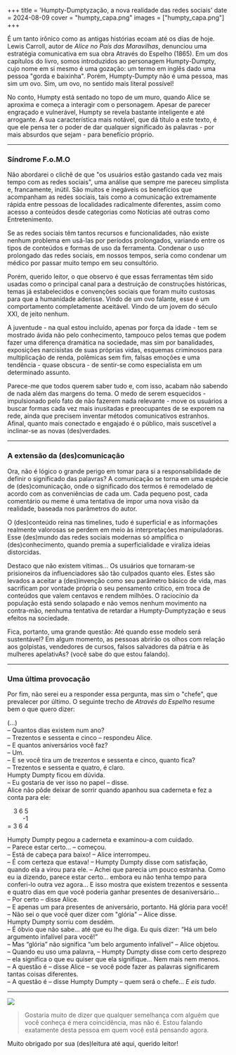 +++
title = 'Humpty-Dumptyzação, a nova realidade das redes sociais'
date = 2024-08-09
cover = "humpty_capa.png"
images = ["humpty_capa.png"]
+++

É um tanto irônico como as antigas histórias ecoam até os dias de hoje. Lewis Carroll, autor de _Alice no País das Maravilhas_, denunciou uma estratégia comunicativa em sua obra Através do Espelho (1865). Em um dos capítulos do livro, somos introduzidos ao personagem Humpty-Dumpty, cujo nome em si mesmo é uma gozação: um termo em inglês dado uma pessoa "gorda e baixinha". Porém, Humpty-Dumpty não é uma pessoa, mas sim um ovo. Sim, um ovo, no sentido mais literal possível!

No conto, Humpty está sentado no topo de um muro, quando Alice se aproxima e começa a interagir com o personagem. Apesar de parecer engraçado e vulnerável, Humpty se revela bastante inteligente e até arrogante. A sua característica mais notável, que dá título a este texto, é que ele pensa ter o poder de dar qualquer significado às palavras - por mais absurdos que sejam - para benefício próprio.

---

### Síndrome F.o.M.O

Não abordarei o clichê de que "os usuários estão gastando cada vez mais tempo com as redes sociais", uma análise que sempre me pareceu simplista e, francamente, inútil. São muitos e inegáveis os benefícios que acompanham as redes sociais, tais como a comunicação extremamente rápida entre pessoas de localidades radicalmente diferentes, assim como acesso a conteúdos desde categorias como Notícias até outras como Entretenimento. 

Se as redes sociais têm tantos recursos e funcionalidades, não existe nenhum problema em usá-las por períodos prolongados, variando entre os tipos de conteúdos e formas de uso da ferramenta. Condenar o uso prolongado das redes sociais, em nossos tempos, seria como condenar um médico por passar muito tempo em seu consultório. 

Porém, querido leitor, o que observo é que essas ferramentas têm sido usadas como o principal canal para a destruição de construções históricas, temas já estabelecidos e convenções sociais que foram muito custosas para que a humanidade aderisse. Vindo de um ovo falante, esse é um comportamento completamente aceitável. Vindo de um jovem do século XXI, de jeito nenhum. 

A juventude - na qual estou incluído, apenas por força da idade - tem se mostrado ávida não pelo conhecimento, tampouco pelos temas que podem fazer uma diferença dramática na sociedade, mas sim por banalidades, exposições narcisistas de suas próprias vidas, esquemas criminosos para multiplicação de renda, polêmicas sem fim, falsas emoções e uma tendência - quase obscura - de sentir-se como especialista em um determinado assunto.

Parece-me que todos querem saber tudo e, com isso, acabam não sabendo de nada além das margens do tema. O medo de serem esquecidos - impulsionado pelo fato de não fazerem nada relevante - move os usuários a buscar formas cada vez mais inusitadas e preocupantes de se exporem na rede, ainda que precisem inventar métodos comunicativos estranhos. Afinal, quanto mais conectado e engajado é o público, mais suscetível a inclinar-se as novas (des)verdades. 

---

### A extensão da (des)comunicação

Ora, não é lógico o grande perigo em tomar para si a responsabilidade de definir o significado das palavras? A comunicação se torna em uma espécie de (des)comunicação, onde o significado dos termos é remodelado de acordo com as conveniências de cada um. Cada pequeno post, cada comentário ou meme é uma tentativa de impor uma nova visão da realidade, baseada nos parâmetros do autor.

O (des)conteúdo reina nas timelines, tudo é superficial e as informações realmente valorosas se perdem em meio às interpretações manipuladoras. Esse (des)mundo das redes sociais modernas só amplifica o (des)conhecimento, quando premia a superficialidade e viraliza ideias distorcidas.

Destaco que não existem vítimas... Os usuários que tornaram-se prisioneiros da influenciadores são tão culpados quanto eles. Estes são levados a aceitar a (des)invenção como seu parâmetro básico de vida, mas sacrificam por vontade própria o seu pensamento crítico, em troca de conteúdos que valem centavos e rendem milhões. O raciocínio da população está sendo solapado e não vemos nenhum movimento na contra-mão, nenhuma tentativa de retardar a Humpty-Dumptyzação e seus efeitos na sociedade.

Fica, portanto, uma grande questão: Até quando esse modelo será sustentável? Em algum momento, as pessoas abrirão os olhos com relação aos golpistas, vendedores de cursos, falsos salvadores da pátria e às mulheres apelativAs? (você sabe do que estou falando). 

---

### Uma última provocação

Por fim, não serei eu a responder essa pergunta, mas sim o "chefe", que prevalecer por último. O seguinte trecho de _Através do Espelho_ resume bem o que quero dizer: 
  
(...)  
– Quantos dias existem num ano?  
– Trezentos e sessenta e cinco – respondeu Alice.  
– E quantos aniversários você faz?  
– Um.  
– E se você tira um de trezentos e sessenta e cinco, quanto fica?  
– Trezentos e sessenta e quatro, é claro.  
Humpty Dumpty ficou em dúvida.  
– Eu gostaria de ver isso no papel – disse.  
Alice não pôde deixar de sorrir quando apanhou sua caderneta e fez a conta para ele:  

&ensp;&ensp;3 6 5   
&ensp;&ensp;&ensp;&ensp;&ensp;-1    
= 3 6 4  

Humpty Dumpty pegou a caderneta e examinou-a com cuidado.  
– Parece estar certo... – começou.  
– Está de cabeça para baixo! – Alice interrompeu.  
– É com certeza que estava! – Humpty Dumpty disse com satisfação, quando ela a virou para ele. – Achei que parecia um pouco estranha. Como eu ia dizendo, parece estar certo... embora eu não tenha tempo para conferi-lo outra vez agora... E isso mostra que existem trezentos e sessenta e quatro dias em que você poderia ganhar presentes de desaniversário...  
– Por certo – disse Alice.  
– E apenas um para presentes de aniversário, portanto. Há glória para você!  
– Não sei o que você quer dizer com "glória" – Alice disse.  
Humpty Dumpty sorriu com desdém.  
– É óbvio que não sabe... até que eu lhe diga. Eu quis dizer: “Há um belo argumento infalível para você!”  
– Mas “glória” não significa “um belo argumento infalível” – Alice objetou.  
– Quando eu uso uma palavra, – Humpty Dumpty disse com certo desprezo – ela significa o que eu quiser que ela signifique... Nem mais nem menos.  
– A questão é – disse Alice – se você pode fazer as palavras significarem tantas coisas diferentes.  
– A questão é – disse Humpty Dumpty – quem será o chefe... *E eis tudo*.  

---

![](../../dumpty.jpg)   

>Gostaria muito de dizer que qualquer semelhança com alguém que você conheça é mera coincidência, mas não é. Estou falando exatamente desta pessoa em quem você está pensando agora.

Muito obrigado por sua (des)leitura até aqui, querido leitor!
